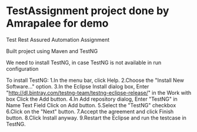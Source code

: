 # TestAssignment project done by Amrapalee for demo
Test Rest Assured Automation Assignment 

Built project using Maven and TestNG 

We need to install TestNG, in case TestNG is not available in run configuration

To install TestNG:
1.In the menu bar, click Help.
2.Choose the "Install New Software…" option.
3.In the Eclipse Install dialog box, Enter "http://dl.bintray.com/testng-team/testng-eclipse-release/" in the Work with box Click the Add button.
4.In Add repository dialog, Enter "TestNG" in Name Text Field Click on Add button.
5.Select the "TestNG" checkbox
6.Click on the "Next" button.
7.Accept the agreement and click Finish button.
8.Click Install anyway.
9.Restart the Eclipse and run the testcase in TestNG.

